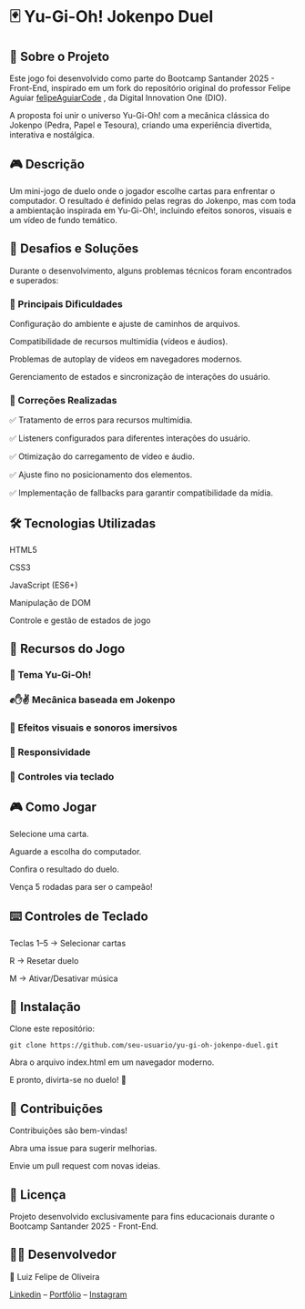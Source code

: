 # 🃏 Yu-Gi-Oh! Jokenpo Duel

## 📖 Sobre o Projeto

Este jogo foi desenvolvido como parte do Bootcamp Santander 2025 - Front-End, inspirado em um fork do repositório original do professor Felipe Aguiar [felipeAguiarCode](https://github.com/felipeAguiarCode)
, da Digital Innovation One (DIO).

A proposta foi unir o universo Yu-Gi-Oh! com a mecânica clássica do Jokenpo (Pedra, Papel e Tesoura), criando uma experiência divertida, interativa e nostálgica.

## 🎮 Descrição

Um mini-jogo de duelo onde o jogador escolhe cartas para enfrentar o computador. O resultado é definido pelas regras do Jokenpo, mas com toda a ambientação inspirada em Yu-Gi-Oh!, incluindo efeitos sonoros, visuais e um vídeo de fundo temático.

## 🚀 Desafios e Soluções

Durante o desenvolvimento, alguns problemas técnicos foram encontrados e superados:

### 🔹 Principais Dificuldades

Configuração do ambiente e ajuste de caminhos de arquivos.

Compatibilidade de recursos multimídia (vídeos e áudios).

Problemas de autoplay de vídeos em navegadores modernos.

Gerenciamento de estados e sincronização de interações do usuário.

### 🔹 Correções Realizadas

✅ Tratamento de erros para recursos multimídia.

✅ Listeners configurados para diferentes interações do usuário.

✅ Otimização do carregamento de vídeo e áudio.

✅ Ajuste fino no posicionamento dos elementos.

✅ Implementação de fallbacks para garantir compatibilidade da mídia.

## 🛠️ Tecnologias Utilizadas

HTML5

CSS3

JavaScript (ES6+)

Manipulação de DOM

Controle e gestão de estados de jogo

## 🎨 Recursos do Jogo

### 🎴 Tema Yu-Gi-Oh!

### ✊✋✌️ Mecânica baseada em Jokenpo

### 🎵 Efeitos visuais e sonoros imersivos

### 📱 Responsividade

### 🎹 Controles via teclado

## 🎮 Como Jogar

Selecione uma carta.

Aguarde a escolha do computador.

Confira o resultado do duelo.

Vença 5 rodadas para ser o campeão!

## ⌨️ Controles de Teclado

Teclas 1–5 → Selecionar cartas

R → Resetar duelo

M → Ativar/Desativar música

## 🔧 Instalação

Clone este repositório:

``git clone https://github.com/seu-usuario/yu-gi-oh-jokenpo-duel.git``


Abra o arquivo index.html em um navegador moderno.

E pronto, divirta-se no duelo! 🎉

## 🤝 Contribuições

Contribuições são bem-vindas!

Abra uma issue para sugerir melhorias.

Envie um pull request com novas ideias.

## 📜 Licença

Projeto desenvolvido exclusivamente para fins educacionais durante o Bootcamp Santander 2025 - Front-End.

## 👨‍💻 Desenvolvedor

🔗 Luiz Felipe de Oliveira 

[Linkedin](https://www.linkedin.com/in/luizfxdev) –  [Portfólio](https://luizfxdev.com.br) –  [Instagram](https://www.instagram.com/luizfx.dev)
